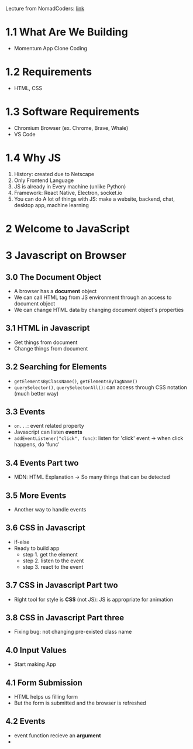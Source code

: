 Lecture from NomadCoders: [link](https://nomadcoders.co/javascript-for-beginners)

# 1.1 What Are We Building
* Momentum App Clone Coding

# 1.2 Requirements
* HTML, CSS

# 1.3 Software Requirements
* Chromium Browser (ex. Chrome, Brave, Whale)
* VS Code

# 1.4 Why JS
1. History: created due to Netscape
2. Only Frontend Language
3. JS is already in Every machine (unlike Python)
4. Framework: React Native, Electron, socket.io
5. You can do A lot of things with JS: make a website, backend, chat, desktop app, machine learning

# 2 Welcome to JavaScript

# 3 Javascript on Browser
## 3.0 The Document Object
* A browser has a **document** object
* We can call HTML tag from JS environment through an access to document object
* We can change HTML data by changing document object's properties

## 3.1 HTML in Javascript
* Get things from document
* Change things from document

## 3.2 Searching for Elements
* `getElementsByClassName()`, `getElementsByTagName()`
* `querySelector()`, `querySelectorAll()`: can access through CSS notation (much better way)

## 3.3 Events
* `on...`: event related property
* Javascript can listen **events**
* `addEventListener("click", func)`: listen for 'click' event -> when click happens, do 'func'

## 3.4 Events Part two
* MDN: HTML Explanation -> So many things that can be detected

## 3.5 More Events
* Another way to handle events

## 3.6 CSS in Javascript
* if-else
* Ready to build app
    - step 1. get the element
    - step 2. listen to the event
    - step 3. react to the event

## 3.7 CSS in Javascript Part two
* Right tool for style is **CSS** (not JS): JS is appropriate for animation

## 3.8 CSS in Javascript Part three
* Fixing bug: not changing pre-existed class name

## 4.0 Input Values
* Start making App

## 4.1 Form Submission
* HTML helps us filling form
* But the form is submitted and the browser is refreshed

## 4.2 Events
* event function recieve an **argument**
* 